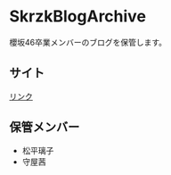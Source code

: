 SkrzkBlogArchive
================

櫻坂46卒業メンバーのブログを保管します。

## サイト
[リンク](https://re-fort.net/SkrzkBlogArchive/#/)

## 保管メンバー
* 松平璃子
* 守屋茜
